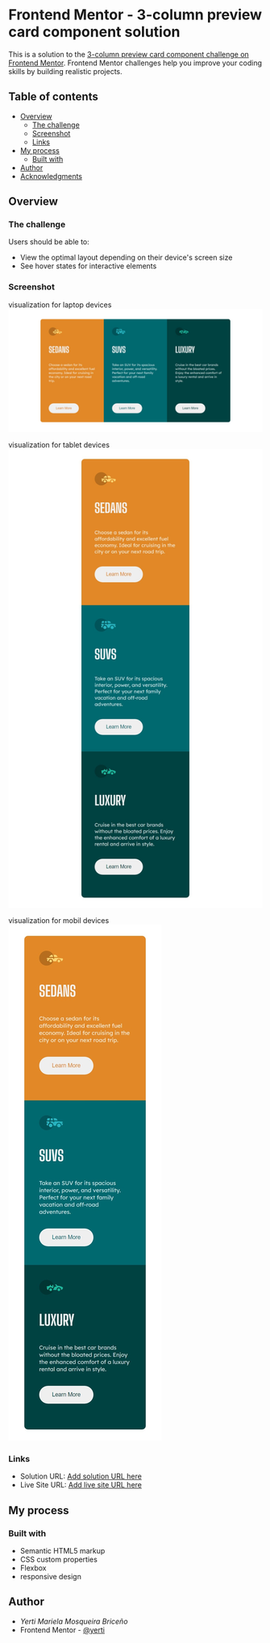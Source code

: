 # Frontend Mentor - 3-column preview card component solution

This is a solution to the [3-column preview card component challenge on Frontend Mentor](https://www.frontendmentor.io/challenges/3column-preview-card-component-pH92eAR2-). Frontend Mentor challenges help you improve your coding skills by building realistic projects. 

## Table of contents

- [Overview](#overview)
  - [The challenge](#the-challenge)
  - [Screenshot](#screenshot)
  - [Links](#links)
- [My process](#my-process)
  - [Built with](#built-with)
- [Author](#author)
- [Acknowledgments](#acknowledgments)


## Overview

### The challenge

Users should be able to:

- View the optimal layout depending on their device's screen size
- See hover states for interactive elements

### Screenshot

visualization for laptop devices
![](./design/laptop.jpeg)

visualization for tablet devices
![](./design/tablet.jpeg)

visualization for mobil devices
![](./design/mobil.jpeg)

### Links

- Solution URL: [Add solution URL here](https://github.com/yerti/3-column-preview-card)
- Live Site URL: [Add live site URL here](https://yerti.github.io/3-column-preview-card/)

## My process

### Built with

- Semantic HTML5 markup
- CSS custom properties
- Flexbox
- responsive design 


## Author

- *Yerti Mariela Mosqueira Briceño*
- Frontend Mentor - [@yerti](https://www.frontendmentor.io/profile/yerti)